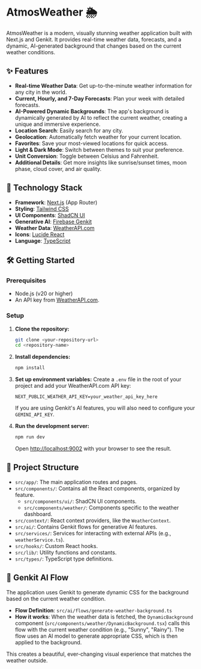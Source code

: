 # AtmosWeather 🌦️

AtmosWeather is a modern, visually stunning weather application built with Next.js and Genkit. It provides real-time weather data, forecasts, and a dynamic, AI-generated background that changes based on the current weather conditions.

## ✨ Features

- **Real-time Weather Data**: Get up-to-the-minute weather information for any city in the world.
- **Current, Hourly, and 7-Day Forecasts**: Plan your week with detailed forecasts.
- **AI-Powered Dynamic Backgrounds**: The app's background is dynamically generated by AI to reflect the current weather, creating a unique and immersive experience.
- **Location Search**: Easily search for any city.
- **Geolocation**: Automatically fetch weather for your current location.
- **Favorites**: Save your most-viewed locations for quick access.
- **Light & Dark Mode**: Switch between themes to suit your preference.
- **Unit Conversion**: Toggle between Celsius and Fahrenheit.
- **Additional Details**: Get more insights like sunrise/sunset times, moon phase, cloud cover, and air quality.

## 🚀 Technology Stack

- **Framework**: [Next.js](https://nextjs.org/) (App Router)
- **Styling**: [Tailwind CSS](https://tailwindcss.com/)
- **UI Components**: [ShadCN UI](https://ui.shadcn.com/)
- **Generative AI**: [Firebase Genkit](https://firebase.google.com/docs/genkit)
- **Weather Data**: [WeatherAPI.com](https://www.weatherapi.com/)
- **Icons**: [Lucide React](https://lucide.dev/guide/packages/lucide-react)
- **Language**: [TypeScript](https://www.typescriptlang.org/)

## 🛠️ Getting Started

### Prerequisites

- Node.js (v20 or higher)
- An API key from [WeatherAPI.com](https://www.weatherapi.com/).

### Setup

1.  **Clone the repository:**
    ```bash
    git clone <your-repository-url>
    cd <repository-name>
    ```

2.  **Install dependencies:**
    ```bash
    npm install
    ```

3.  **Set up environment variables:**
    Create a `.env` file in the root of your project and add your WeatherAPI.com API key:

    ```env
    NEXT_PUBLIC_WEATHER_API_KEY=your_weather_api_key_here
    ```

    If you are using Genkit's AI features, you will also need to configure your `GEMINI_API_KEY`.

4.  **Run the development server:**
    ```bash
    npm run dev
    ```

    Open [http://localhost:9002](http://localhost:9002) with your browser to see the result.

## 📁 Project Structure

-   `src/app/`: The main application routes and pages.
-   `src/components/`: Contains all the React components, organized by feature.
    -   `src/components/ui/`: ShadCN UI components.
    -   `src/components/weather/`: Components specific to the weather dashboard.
-   `src/context/`: React context providers, like the `WeatherContext`.
-   `src/ai/`: Contains Genkit flows for generative AI features.
-   `src/services/`: Services for interacting with external APIs (e.g., `weatherService.ts`).
-   `src/hooks/`: Custom React hooks.
-   `src/lib/`: Utility functions and constants.
-   `src/types/`: TypeScript type definitions.

## 🤖 Genkit AI Flow

The application uses Genkit to generate dynamic CSS for the background based on the current weather condition.

-   **Flow Definition**: `src/ai/flows/generate-weather-background.ts`
-   **How it works**: When the weather data is fetched, the `DynamicBackground` component (`src/components/weather/DynamicBackground.tsx`) calls this flow with the current weather condition (e.g., "Sunny", "Rainy"). The flow uses an AI model to generate appropriate CSS, which is then applied to the background.

This creates a beautiful, ever-changing visual experience that matches the weather outside.
